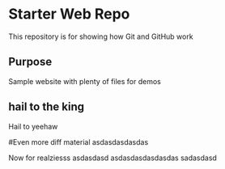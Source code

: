 # Starter Web Repo

This repository is for showing how Git and GitHub work

## Purpose

Sample website with plenty of files for demos

## hail to the king
Hail to yeehaw

#Even more diff material
asdasdasdasdas



Now for realziesss
asdasdasd
asdasdasdasdasdas
sadasdasd
